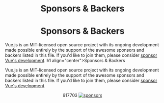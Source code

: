 <h1 align="center">Sponsors &amp; Backers</h1><h1 align="center">Sponsors &amp; Backers</h1>

Vue.js is an MIT-licensed open source project with its ongoing development made possible entirely by the support of the awesome sponsors and backers listed in this file. If you'd like to join them, please consider [ sponsor Vue's development](https://vuejs.org/sponsor/).
h1 align="center">Sponsors &amp; Backers</h1>

Vue.js is an MIT-licensed open source project with its ongoing development made possible entirely by the support of the awesome sponsors and backers listed in this file. If you'd like to join them, please consider [ sponsor Vue's development](https://vuejs.org/sponsor/).

<p align="center">617703
  <a target="_blank" href="https://sponsors.vuejs.org/backers.svg">
    <img alt="sponsors" src="https://sponsors.  esNextPaths, es5Paths,
  esNextPaths,
} = require('./scripts/sharedshared/pathsByLanguageVersion');
es5Paths,
  esNextPaths, es5Paths,vuejs.org/backers.svg">
  </a>
</p>
